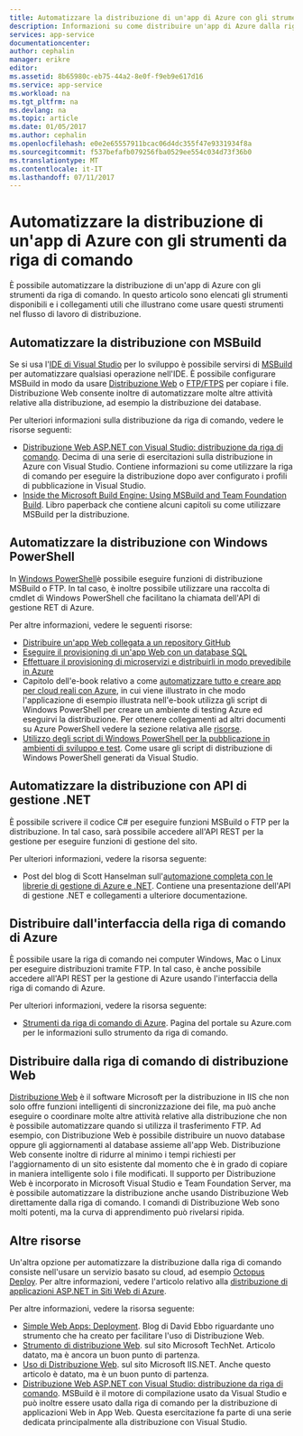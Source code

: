 ```yaml
---
title: Automatizzare la distribuzione di un'app di Azure con gli strumenti da riga di comando | Documentazione Microsoft
description: Informazioni su come distribuire un'app di Azure dalla riga di comando
services: app-service
documentationcenter: 
author: cephalin
manager: erikre
editor: 
ms.assetid: 8b65980c-eb75-44a2-8e0f-f9eb9e617d16
ms.service: app-service
ms.workload: na
ms.tgt_pltfrm: na
ms.devlang: na
ms.topic: article
ms.date: 01/05/2017
ms.author: cephalin
ms.openlocfilehash: e0e2e65557911bcac06d4dc355f47e9331934f8a
ms.sourcegitcommit: f537befafb079256fba0529ee554c034d73f36b0
ms.translationtype: MT
ms.contentlocale: it-IT
ms.lasthandoff: 07/11/2017
---
```

# <a name="automate-deployment-of-your-azure-app-with-command-line-tools"></a>Automatizzare la distribuzione di un'app di Azure con gli strumenti da riga di comando
È possibile automatizzare la distribuzione di un'app di Azure con gli strumenti da riga di comando. In questo articolo sono elencati gli strumenti disponibili e i collegamenti utili che illustrano come usare questi strumenti nel flusso di lavoro di distribuzione. 

## <a name="msbuild"></a>Automatizzare la distribuzione con MSBuild
Se si usa l'[IDE di Visual Studio](#vs) per lo sviluppo è possibile servirsi di [MSBuild](http://msbuildbook.com/) per automatizzare qualsiasi operazione nell'IDE. È possibile configurare MSBuild in modo da usare [Distribuzione Web](#webdeploy) o [FTP/FTPS](#ftp) per copiare i file. Distribuzione Web consente inoltre di automatizzare molte altre attività relative alla distribuzione, ad esempio la distribuzione dei database.

Per ulteriori informazioni sulla distribuzione da riga di comando, vedere le risorse seguenti:

* [Distribuzione Web ASP.NET con Visual Studio: distribuzione da riga di comando](http://www.asp.net/mvc/tutorials/deployment/visual-studio-web-deployment/command-line-deployment). Decima di una serie di esercitazioni sulla distribuzione in Azure con Visual Studio. Contiene informazioni su come utilizzare la riga di comando per eseguire la distribuzione dopo aver configurato i profili di pubblicazione in Visual Studio.
* [Inside the Microsoft Build Engine: Using MSBuild and Team Foundation Build](http://msbuildbook.com/). Libro paperback che contiene alcuni capitoli su come utilizzare MSBuild per la distribuzione.

## <a name="powershell"></a>Automatizzare la distribuzione con Windows PowerShell
In [Windows PowerShell](http://msdn.microsoft.com/library/dd835506.aspx)è possibile eseguire funzioni di distribuzione MSBuild o FTP. In tal caso, è inoltre possibile utilizzare una raccolta di cmdlet di Windows PowerShell che facilitano la chiamata dell'API di gestione RET di Azure.

Per altre informazioni, vedere le seguenti risorse:

* [Distribuire un'app Web collegata a un repository GitHub](app-service-web-arm-from-github-provision.md)
* [Eseguire il provisioning di un'app Web con un database SQL](app-service-web-arm-with-sql-database-provision.md)
* [Effettuare il provisioning di microservizi e distribuirli in modo prevedibile in Azure](app-service-deploy-complex-application-predictably.md)
* Capitolo dell'e-book relativo a come [automatizzare tutto e creare app per cloud reali con Azure](http://asp.net/aspnet/overview/developing-apps-with-windows-azure/building-real-world-cloud-apps-with-windows-azure/automate-everything), in cui viene illustrato in che modo l'applicazione di esempio illustrata nell'e-book utilizza gli script di Windows PowerShell per creare un ambiente di testing Azure ed eseguirvi la distribuzione. Per ottenere collegamenti ad altri documenti su Azure PowerShell vedere la sezione relativa alle [risorse](http://asp.net/aspnet/overview/developing-apps-with-windows-azure/building-real-world-cloud-apps-with-windows-azure/automate-everything#resources).
* [Utilizzo degli script di Windows PowerShell per la pubblicazione in ambienti di sviluppo e test](../vs-azure-tools-publishing-using-powershell-scripts.md). Come usare gli script di distribuzione di Windows PowerShell generati da Visual Studio.

## <a name="api"></a>Automatizzare la distribuzione con API di gestione .NET
È possibile scrivere il codice C# per eseguire funzioni MSBuild o FTP per la distribuzione. In tal caso, sarà possibile accedere all'API REST per la gestione per eseguire funzioni di gestione del sito.

Per ulteriori informazioni, vedere la risorsa seguente:

* Post del blog di Scott Hanselman sull'[automazione completa con le librerie di gestione di Azure e .NET](http://www.hanselman.com/blog/PennyPinchingInTheCloudAutomatingEverythingWithTheWindowsAzureManagementLibrariesAndNET.aspx). Contiene una presentazione dell'API di gestione .NET e collegamenti a ulteriore documentazione.

## <a name="cli"></a>Distribuire dall'interfaccia della riga di comando di Azure
È possibile usare la riga di comando nei computer Windows, Mac o Linux per eseguire distribuzioni tramite FTP. In tal caso, è anche possibile accedere all'API REST per la gestione di Azure usando l'interfaccia della riga di comando di Azure.

Per ulteriori informazioni, vedere la risorsa seguente:

* [Strumenti da riga di comando di Azure](https://azure.microsoft.com/downloads/). Pagina del portale su Azure.com per le informazioni sullo strumento da riga di comando.

## <a name="webdeploy"></a>Distribuire dalla riga di comando di distribuzione Web
[Distribuzione Web](http://www.iis.net/downloads/microsoft/web-deploy) è il software Microsoft per la distribuzione in IIS che non solo offre funzioni intelligenti di sincronizzazione dei file, ma può anche eseguire o coordinare molte altre attività relative alla distribuzione che non è possibile automatizzare quando si utilizza il trasferimento FTP. Ad esempio, con Distribuzione Web è possibile distribuire un nuovo database oppure gli aggiornamenti al database assieme all'app Web. Distribuzione Web consente inoltre di ridurre al minimo i tempi richiesti per l'aggiornamento di un sito esistente dal momento che è in grado di copiare in maniera intelligente solo i file modificati. Il supporto per Distribuzione Web è incorporato in Microsoft Visual Studio e Team Foundation Server, ma è possibile automatizzare la distribuzione anche usando Distribuzione Web direttamente dalla riga di comando. I comandi di Distribuzione Web sono molti potenti, ma la curva di apprendimento può rivelarsi ripida.

## <a name="more-resources"></a>Altre risorse
Un'altra opzione per automatizzare la distribuzione dalla riga di comando consiste nell'usare un servizio basato su cloud, ad esempio [Octopus Deploy](http://en.wikipedia.org/wiki/Octopus_Deploy). Per altre informazioni, vedere l'articolo relativo alla [distribuzione di applicazioni ASP.NET in Siti Web di Azure](https://octopusdeploy.com/blog/deploy-aspnet-applications-to-azure-websites).

Per altre informazioni, vedere la risorsa seguente:

* [Simple Web Apps: Deployment](https://azure.microsoft.com/blog/2014/07/28/simple-azure-websites-deployment/). Blog di David Ebbo riguardante uno strumento che ha creato per facilitare l'uso di Distribuzione Web.
* [Strumento di distribuzione Web](http://technet.microsoft.com/library/dd568996). sul sito Microsoft TechNet. Articolo datato, ma è ancora un buon punto di partenza.
* [Uso di Distribuzione Web](http://www.iis.net/learn/publish/using-web-deploy). sul sito Microsoft IIS.NET. Anche questo articolo è datato, ma è un buon punto di partenza.
* [Distribuzione Web ASP.NET con Visual Studio: distribuzione da riga di comando](http://www.asp.net/mvc/tutorials/deployment/visual-studio-web-deployment/command-line-deployment). MSBuild è il motore di compilazione usato da Visual Studio e può inoltre essere usato dalla riga di comando per la distribuzione di applicazioni Web in App Web. Questa esercitazione fa parte di una serie dedicata principalmente alla distribuzione con Visual Studio.

